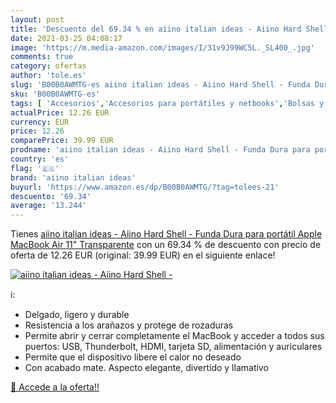 ```yaml
---
layout: post
title: 'Descuento del 69.34 % en aiino italian ideas - Aiino Hard Shell -'
date: 2021-03-25 04:08:17
image: 'https://m.media-amazon.com/images/I/31v9J99WC5L._SL400_.jpg'
comments: true
category: ofertas
author: 'tole.es'
slug: 'B00B0AWMTG-es aiino italian ideas - Aiino Hard Shell - Funda Dura para...'
sku: 'B00B0AWMTG-es'
tags: [ 'Accesorios','Accesorios para portátiles y netbooks','Bolsas y fundas para portátiles y netbooks','Fundas duras para portátiles y netbooks','Informática','aiino italian ideas','apple', ]
actualPrice: 12.26 EUR
currency: EUR
price: 12.26
comparePrice: 39.99 EUR
prodname: 'aiino italian ideas - Aiino Hard Shell - Funda Dura para portátil Apple MacBook Air 11"  Transparente'
country: 'es'
flag: '🇪🇸'
brand: 'aiino italian ideas'
buyurl: 'https://www.amazon.es/dp/B00B0AWMTG/?tag=tolees-21'
descuento: '69.34'
average: '13.244'
---
```


Tienes [aiino italian ideas - Aiino Hard Shell - Funda Dura para portátil Apple MacBook Air 11"  Transparente](https://www.amazon.es/dp/B00B0AWMTG/?tag=tolees-21) con un 69.34 % de descuento con precio de oferta de 12.26 EUR (original: 39.99 EUR) en el siguiente enlace!

[![aiino italian ideas - Aiino Hard Shell -](https://m.media-amazon.com/images/I/31v9J99WC5L._SL400_.jpg)](https://www.amazon.es/dp/B00B0AWMTG/?tag=tolees-21)

ℹ️:

- Delgado, ligero y durable
- Resistencia a los arañazos y protege de rozaduras
- Permite abrir y cerrar completamente el MacBook y acceder a todos sus puertos: USB, Thunderbolt, HDMI, tarjeta SD, alimentación y auriculares
- Permite que el dispositivo libere el calor no deseado
- Con acabado mate. Aspecto elegante, divertido y llamativo

[🛒 Accede a la oferta!!](https://www.amazon.es/dp/B00B0AWMTG/?tag=tolees-21)
